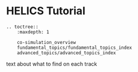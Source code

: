 # HELICS Tutorial

```eval_rst
.. toctree::
    :maxdepth: 1
    
    co-simulation_overview
    fundamental_topics/fundamental_topics_index
    advanced_topics/advanced_topics_index

```

text about what to find on each track
